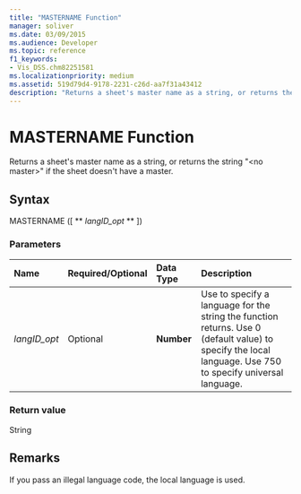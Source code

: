 ```yaml
---
title: "MASTERNAME Function"
manager: soliver
ms.date: 03/09/2015
ms.audience: Developer
ms.topic: reference
f1_keywords:
- Vis_DSS.chm82251581
ms.localizationpriority: medium
ms.assetid: 519d79d4-9178-2231-c26d-aa7f31a43412
description: "Returns a sheet's master name as a string, or returns the string 'no master' if the sheet doesn't have a master."
---
```


# MASTERNAME Function

Returns a sheet's master name as a string, or returns the string "\<no master\>" if the sheet doesn't have a master.
  
## Syntax

MASTERNAME ([ ** *langID_opt* ** ]) 
  
### Parameters

|**Name**|**Required/Optional**|**Data Type**|**Description**|
|:-----|:-----|:-----|:-----|
| _langID_opt_ <br/> |Optional  <br/> |**Number** <br/> |Use to specify a language for the string the function returns. Use 0 (default value) to specify the local language. Use 750 to specify universal language. |
   
### Return value

String
  
## Remarks

If you pass an illegal language code, the local language is used. 
  

